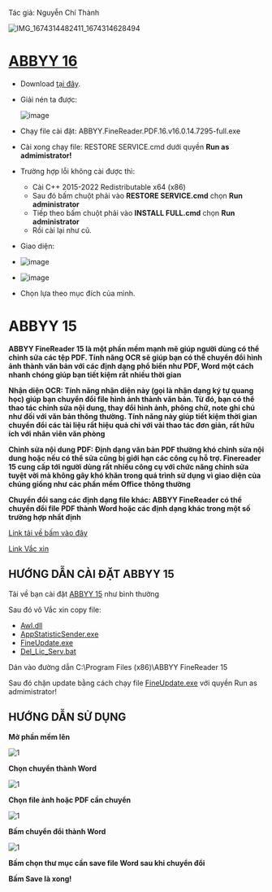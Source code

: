 Tác giả: Nguyễn Chí Thành

![IMG_1674314482411_1674314628494](https://user-images.githubusercontent.com/82578024/231749370-cff3f452-4349-46bd-80e4-dd85653ca27f.jpg)

# [ABBYY 16](https://bsthanh-my.sharepoint.com/:f:/g/personal/0914678254_bsthanh_onmicrosoft_com/EoOIThnJW0lDos4wHHF0bWQBCeTvht-LG0Rjpp58xLho-w?e=YvWsfb) #

- Download [tại đây](https://bsthanh-my.sharepoint.com/:f:/g/personal/0914678254_bsthanh_onmicrosoft_com/EoOIThnJW0lDos4wHHF0bWQBCeTvht-LG0Rjpp58xLho-w?e=YvWsfb).
- Giải nén ta được:

   ![image](https://github.com/BsNgChiThanh/ABBYY/assets/82578024/508089c9-9e42-4229-8b09-9ff387972458)

- Chạy file cài đặt: ABBYY.FineReader.PDF.16.v16.0.14.7295-full.exe
- Cài xong chạy file: RESTORE SERVICE.cmd dưới quyền **Run as admimistrator!**
- Trường hợp lỗi không cài được thì:
   - Cài C++ 2015-2022 Redistributable x64 (x86)
   - Sau đó bấm chuột phải vào **RESTORE SERVICE.cmd** chọn **Run administrator**
   - Tiếp theo bấm chuột phải vào **INSTALL FULL.cmd** chọn **Run administrator**
   - Rồi cài lại như cũ.
- Giao diện:
- ![image](https://github.com/BsNgChiThanh/ABBYY/assets/82578024/6b6108e2-14f6-43ea-80b6-25ce69857988)
- ![image](https://github.com/BsNgChiThanh/ABBYY/assets/82578024/feca1e2b-9e90-49d7-8226-d8d5953fe056)
- Chọn lựa theo mục đích của mình.

# ABBYY 15 #

**ABBYY FineReader 15 là một phần mềm mạnh mẽ giúp người dùng có thể chỉnh sửa các tệp PDF. Tính năng OCR sẽ giúp bạn có thể chuyển đổi hình ảnh thành văn bản với các định dạng phổ biến như PDF, Word một cách nhanh chóng giúp bạn tiết kiệm rất nhiều thời gian**

**Nhận diện OCR: Tính năng nhận diện này (gọi là nhận dạng ký tự quang học) giúp bạn chuyển đổi file hình ảnh thành văn bản. Từ đó, bạn có thể thao tác chỉnh sửa nội dung, thay đổi hình ảnh, phông chữ, note ghi chú như đối với văn bản thông thường. Tính năng này giúp tiết kiệm thời gian chuyển đổi các tài liệu rất hiệu quả chỉ với vài thao tác đơn giản, rất hữu ích với nhân viên văn phòng**

**Chỉnh sửa nội dung PDF: Định dạng văn bản PDF thường khó chỉnh sửa nội dung hoặc nếu có thể sửa cũng bị giới hạn các công cụ hỗ trợ. Finereader 15 cung cấp tới người dùng rất nhiều công cụ với chức năng chỉnh sửa tuyệt vời mà không gây khó khăn trong quá trình sử dụng vì giao diện của chúng giống như các phần mềm Office thông thường**

**Chuyển đổi sang các định dạng file khác: ABBYY FineReader có thể chuyển đổi file PDF thành Word hoặc các định dạng khác trong một số trường hợp nhất định**

[Link tải về bấm vào đây](https://bsthanh-my.sharepoint.com/:u:/g/personal/0914678254_bsthanh_onmicrosoft_com/ES6pAKtdIWlFj07a8L7pEJ4BTMRw72jQiEtn-G2NGZqliQ?e=ugbFhK)

[Link Vắc xin](https://bsthanh-my.sharepoint.com/:f:/g/personal/0914678254_bsthanh_onmicrosoft_com/EnShtJlLNypMhsmLvu-b8ZkBUKBhI3bsbwmgw6eH0jXPQg?e=BC3JLX)

## HƯỚNG DẪN CÀI ĐẶT ABBYY 15 ##

Tải về bạn cài đặt [ABBYY 15](https://bsthanh-my.sharepoint.com/:u:/g/personal/0914678254_bsthanh_onmicrosoft_com/ES6pAKtdIWlFj07a8L7pEJ4BzwXHX1KnZwsMWjBBTV5M-Q?e=bMSU2W) như bình thường

Sau đó vô Vắc xin copy file:

- [Awl.dll](https://bsthanh-my.sharepoint.com/:u:/g/personal/0914678254_bsthanh_onmicrosoft_com/EcO282XzRcpAhWtYaV1Pg9YBHS3wlHKMfYkKXq6UaM6fYg?e=eRS6KM)
- [AppStatisticSender.exe](https://bsthanh-my.sharepoint.com/:u:/g/personal/0914678254_bsthanh_onmicrosoft_com/ET_IXrIumUdHiZ1eX2JirogBoOLEkEIsrTG57E5Y4FXHvQ?e=6NmmxT)
- [FineUpdate.exe](https://bsthanh-my.sharepoint.com/:u:/g/personal/0914678254_bsthanh_onmicrosoft_com/EbcabtfeSn9MhM13UGDu2DMBkQw6iXOKqR3hZ83vi83Nsg?e=Flo7gW)
- [Del_Lic_Serv.bat](https://bsthanh-my.sharepoint.com/:u:/g/personal/0914678254_bsthanh_onmicrosoft_com/EQmyy-pEgqVCoqANllKUIDQB5bhumDeGpUkR712P2tMQiQ?e=RBPrcW)

Dán vào đường dẫn C:\Program Files (x86)\ABBYY FineReader 15

Sau đó chặn update bằng cách chạy file [FineUpdate.exe](https://bsthanh-my.sharepoint.com/:u:/g/personal/0914678254_bsthanh_onmicrosoft_com/EbcabtfeSn9MhM13UGDu2DMBkQw6iXOKqR3hZ83vi83Nsg?e=Flo7gW) với quyền Run as admimistrator!

## HƯỚNG DẪN SỬ DỤNG ##

**Mở phần mềm lên**

![1](https://user-images.githubusercontent.com/82578024/165058113-467281d9-1eea-4d76-9714-0545ddf2730d.jpg)

**Chọn chuyển thành Word**

![1](https://user-images.githubusercontent.com/82578024/165058337-2c16e1e0-7f3d-4fc1-a001-c4e172b9365d.jpg)

**Chọn file ảnh hoặc PDF cần chuyển**

![1](https://user-images.githubusercontent.com/82578024/165058557-e32e4eb6-e0ce-4eff-94f3-9301a4c9dc3f.jpg)

**Bấm chuyển đổi thành Word**

![1](https://user-images.githubusercontent.com/82578024/165058814-85c7dc5f-edfb-4e87-9925-f4f5128562da.jpg)

**Bấm chọn thư mục cần save file Word sau khi chuyển đổi**

**Bấm Save là xong!**
